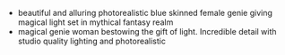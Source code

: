 - beautiful and alluring photorealistic blue skinned female genie giving magical light set in mythical fantasy realm
- magical genie woman bestowing the gift of light. Incredible detail with studio quality lighting and photorealistic
